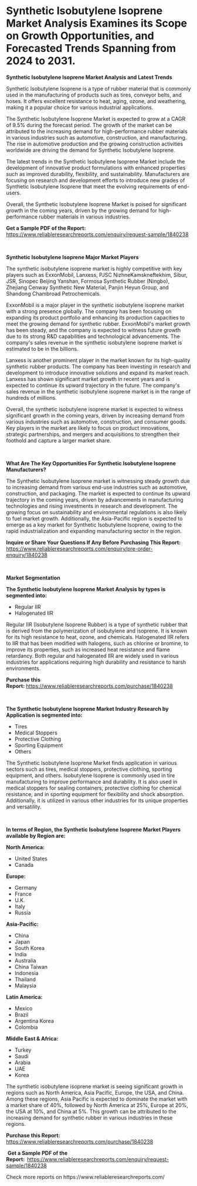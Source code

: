 <p><h1>Synthetic Isobutylene Isoprene Market Analysis Examines its Scope on Growth Opportunities, and Forecasted Trends Spanning from 2024 to 2031.</h1></p><p><strong>Synthetic Isobutylene Isoprene Market Analysis and Latest Trends</strong></p>
<p><p>Synthetic Isobutylene Isoprene is a type of rubber material that is commonly used in the manufacturing of products such as tires, conveyor belts, and hoses. It offers excellent resistance to heat, aging, ozone, and weathering, making it a popular choice for various industrial applications.</p><p>The Synthetic Isobutylene Isoprene Market is expected to grow at a CAGR of 9.5% during the forecast period. The growth of the market can be attributed to the increasing demand for high-performance rubber materials in various industries such as automotive, construction, and manufacturing. The rise in automotive production and the growing construction activities worldwide are driving the demand for Synthetic Isobutylene Isoprene.</p><p>The latest trends in the Synthetic Isobutylene Isoprene Market include the development of innovative product formulations with enhanced properties such as improved durability, flexibility, and sustainability. Manufacturers are focusing on research and development efforts to introduce new grades of Synthetic Isobutylene Isoprene that meet the evolving requirements of end-users.</p><p>Overall, the Synthetic Isobutylene Isoprene Market is poised for significant growth in the coming years, driven by the growing demand for high-performance rubber materials in various industries.</p></p>
<p><strong>Get a Sample PDF of the Report:&nbsp;</strong> <a href="https://www.reliableresearchreports.com/enquiry/request-sample/1840238">https://www.reliableresearchreports.com/enquiry/request-sample/1840238</a></p>
<p>&nbsp;</p>
<p><strong>Synthetic Isobutylene Isoprene Major Market Players</strong></p>
<p><p>The synthetic isobutylene isoprene market is highly competitive with key players such as ExxonMobil, Lanxess, PJSC NizhneKamskneftekhim, Sibur, JSR, Sinopec Beijing Yanshan, Formosa Synthetic Rubber (Ningbo), Zhejiang Cenway Synthetic New Material, Panjin Heyun Group, and Shandong Chambroad Petrochemicals.</p><p>ExxonMobil is a major player in the synthetic isobutylene isoprene market with a strong presence globally. The company has been focusing on expanding its product portfolio and enhancing its production capacities to meet the growing demand for synthetic rubber. ExxonMobil's market growth has been steady, and the company is expected to witness future growth due to its strong R&D capabilities and technological advancements. The company's sales revenue in the synthetic isobutylene isoprene market is estimated to be in the billions.</p><p>Lanxess is another prominent player in the market known for its high-quality synthetic rubber products. The company has been investing in research and development to introduce innovative solutions and expand its market reach. Lanxess has shown significant market growth in recent years and is expected to continue its upward trajectory in the future. The company's sales revenue in the synthetic isobutylene isoprene market is in the range of hundreds of millions.</p><p>Overall, the synthetic isobutylene isoprene market is expected to witness significant growth in the coming years, driven by increasing demand from various industries such as automotive, construction, and consumer goods. Key players in the market are likely to focus on product innovations, strategic partnerships, and mergers and acquisitions to strengthen their foothold and capture a larger market share.</p></p>
<p>&nbsp;</p>
<p><strong>What Are The Key Opportunities For Synthetic Isobutylene Isoprene Manufacturers?</strong></p>
<p><p>The Synthetic Isobutylene Isoprene market is witnessing steady growth due to increasing demand from various end-use industries such as automotive, construction, and packaging. The market is expected to continue its upward trajectory in the coming years, driven by advancements in manufacturing technologies and rising investments in research and development. The growing focus on sustainability and environmental regulations is also likely to fuel market growth. Additionally, the Asia-Pacific region is expected to emerge as a key market for Synthetic Isobutylene Isoprene, owing to the rapid industrialization and expanding manufacturing sector in the region.</p></p>
<p><strong>Inquire or Share Your Questions If Any Before Purchasing This Report:</strong> <a href="https://www.reliableresearchreports.com/enquiry/pre-order-enquiry/1840238">https://www.reliableresearchreports.com/enquiry/pre-order-enquiry/1840238</a></p>
<p>&nbsp;</p>
<p><strong>Market Segmentation</strong></p>
<p><strong>The Synthetic Isobutylene Isoprene Market Analysis by types is segmented into:</strong></p>
<p><ul><li>Regular IIR</li><li>Halogenated IIR</li></ul></p>
<p><p>Regular IIR (Isobutylene Isoprene Rubber) is a type of synthetic rubber that is derived from the polymerization of isobutylene and isoprene. It is known for its high resistance to heat, ozone, and chemicals. Halogenated IIR refers to IIR that has been modified with halogens, such as chlorine or bromine, to improve its properties, such as increased heat resistance and flame retardancy. Both regular and halogenated IIR are widely used in various industries for applications requiring high durability and resistance to harsh environments.</p></p>
<p><strong>Purchase this Report:&nbsp;</strong><a href="https://www.reliableresearchreports.com/purchase/1840238">https://www.reliableresearchreports.com/purchase/1840238</a></p>
<p>&nbsp;</p>
<p><strong>The Synthetic Isobutylene Isoprene Market Industry Research by Application is segmented into:</strong></p>
<p><ul><li>Tires</li><li>Medical Stoppers</li><li>Protective Clothing</li><li>Sporting Equipment</li><li>Others</li></ul></p>
<p><p>The Synthetic Isobutylene Isoprene Market finds application in various sectors such as tires, medical stoppers, protective clothing, sporting equipment, and others. Isobutylene Isoprene is commonly used in tire manufacturing to improve performance and durability. It is also used in medical stoppers for sealing containers, protective clothing for chemical resistance, and in sporting equipment for flexibility and shock absorption. Additionally, it is utilized in various other industries for its unique properties and versatility.</p></p>
<p>&nbsp;</p>
<p><strong>In terms of Region, the Synthetic Isobutylene Isoprene Market Players available by Region are:</strong></p>
<p>
    <p> <strong> North America: </strong>
        <ul>
            <li>United States</li>
            <li>Canada</li>
        </ul>
        </p> 
    <p> <strong> Europe: </strong>
        <ul>
            <li>Germany</li>
            <li>France</li>
            <li>U.K.</li>
            <li>Italy</li>
            <li>Russia</li>
        </ul>
        </p> 
    <p> <strong> Asia-Pacific: </strong>
        <ul>
            <li>China</li>
            <li>Japan</li>
            <li>South Korea</li>
            <li>India</li>
            <li>Australia</li>
            <li>China Taiwan</li>
            <li>Indonesia</li>
            <li>Thailand</li>
            <li>Malaysia</li>
        </ul>
        </p> 
    <p> <strong> Latin America: </strong>
        <ul>
            <li>Mexico</li>
            <li>Brazil</li>
            <li>Argentina Korea</li>
            <li>Colombia</li>
        </ul>
        </p> 
    <p> <strong> Middle East & Africa: </strong>
        <ul>
            <li>Turkey</li>
            <li>Saudi</li>
            <li>Arabia</li>
            <li>UAE</li>
            <li>Korea</li>
        </ul>
    </p>
    </p>
<p><p>The synthetic isobutylene isoprene market is seeing significant growth in regions such as North America, Asia Pacific, Europe, the USA, and China. Among these regions, Asia Pacific is expected to dominate the market with a market share of 40%, followed by North America at 25%, Europe at 20%, the USA at 10%, and China at 5%. This growth can be attributed to the increasing demand for synthetic rubber in various industries in these regions.</p></p>
<p><strong>Purchase this Report: </strong><a href="https://www.reliableresearchreports.com/purchase/1840238">https://www.reliableresearchreports.com/purchase/1840238</a></p>
<p>&nbsp;<strong>Get a Sample PDF of the Report:&nbsp;&nbsp;</strong><a href="https://www.reliableresearchreports.com/enquiry/request-sample/1840238">https://www.reliableresearchreports.com/enquiry/request-sample/1840238</a></p>
<p><strong></strong></p>
<p>Check more reports on https://www.reliableresearchreports.com/</p>